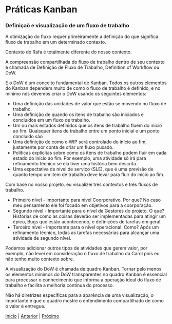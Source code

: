 # Práticas Kanban

### Definiçaõ e visualização de um fluxo de trabalho

A otimização do fluxo requer primeiramente a definição do que significa fluxo de trabalho em um determinado contexto. 

Contexto do Rafa é totalmente diferente do nosso contexto. 

A compreensão compartilhada do fluxo de trabalho dentro de seu contexto é chamada de Definição de Fluxo de Trabalho, Definition of Workflow ou DoW. 

E o DoW é um conceito fundamental de Kanban. Todos os outros elementos do Kanban dependem muito de como o fluxo de trabalho é definido, e no mínimo nós devemos criar o DoW usando os seguintes elementos:

- Uma definição das unidades de valor que estão se movendo no fluxo de trabalho.
- Uma definição de quando os itens de trabalho são iniciados e concluídos em um fluxo de trabalho.
- Um ou mais estados definidos que os itens de trabalho fluem do início ao fim. Quaisquer itens de trabalho entre um ponto inicial e um ponto concluído são 
- Uma definição de como o WIP será controlado do início ao fim, justamente por conta de criar um fluxo puxado.
- Políticas explícitas sobre como os itens de trabalho podem fluir em cada estado do início ao fim. Por exemplo, uma atividade só irá para refinamento técnico se ela tiver uma história bem descrita.
- Uma expectativa de nível de serviço (SLE), que é uma previsão de quanto tempo um item de trabalho deve levar para fluir do início ao fim.

Com base no nosso projeto. eu visualizei três contextos e três fluxos de trabalho.

- Primeiro nível - Importante para nível Coorporativo. Por que? No caso meu pensamento ele foi focado em objetivos para a coorporação.
- Segundo nível - Importante para o nível de Gestores do projeto. O que? Histórias de como as coisas deverão ser implementadas para atingir um épico, Bugs que estão acontecendo, e definições de tarefas em geral.
- Terceiro nível - Importante para o nível operacional. Como? Após um refinamento técnico, todas as tarefas necessárias para alcançar uma atividade de segundo nível.

Podemos adicionar outros tipos de atividades que gerem valor, por exemplo, não levei em consideração o fluxo de trabalho da Carol pois eu não tenho muito contexto sobre.

A visualização do DoW é chamada de quadro Kanban. Tornar pelo menos os elementos mínimos do DoW transparentes no quadro Kanban é essencial para processar o conhecimento que informa a operação ideal do fluxo de trabalho e facilita a melhoria contínua do processo.

Não há diretrizes específicas para a aparência de uma visualização, o importante é que o quadro mostre o entendimento compartilhado de como o valor é entregue.

[Início](README.md) | [Anterior](kanban_theory.md) | [Próximo](kanban_pratices_two.md)

